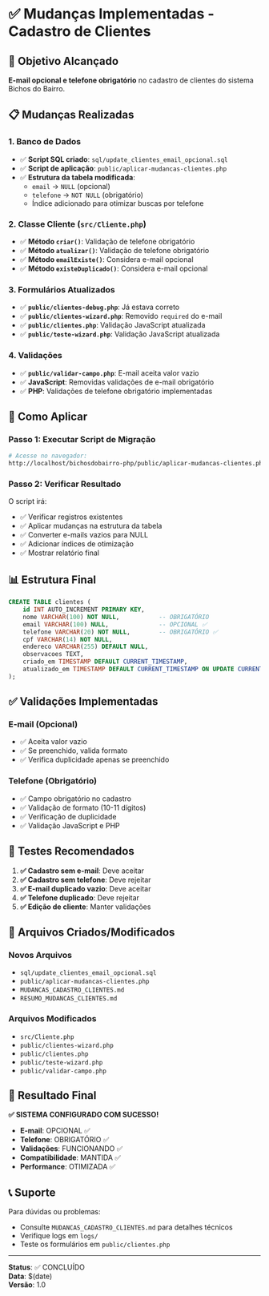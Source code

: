 # ✅ Mudanças Implementadas - Cadastro de Clientes

## 🎯 Objetivo Alcançado
**E-mail opcional e telefone obrigatório** no cadastro de clientes do sistema Bichos do Bairro.

## 📋 Mudanças Realizadas

### 1. **Banco de Dados**
- ✅ **Script SQL criado**: `sql/update_clientes_email_opcional.sql`
- ✅ **Script de aplicação**: `public/aplicar-mudancas-clientes.php`
- ✅ **Estrutura da tabela modificada**:
  - `email` → `NULL` (opcional)
  - `telefone` → `NOT NULL` (obrigatório)
  - Índice adicionado para otimizar buscas por telefone

### 2. **Classe Cliente (`src/Cliente.php`)**
- ✅ **Método `criar()`**: Validação de telefone obrigatório
- ✅ **Método `atualizar()`**: Validação de telefone obrigatório  
- ✅ **Método `emailExiste()`**: Considera e-mail opcional
- ✅ **Método `existeDuplicado()`**: Considera e-mail opcional

### 3. **Formulários Atualizados**
- ✅ **`public/clientes-debug.php`**: Já estava correto
- ✅ **`public/clientes-wizard.php`**: Removido `required` do e-mail
- ✅ **`public/clientes.php`**: Validação JavaScript atualizada
- ✅ **`public/teste-wizard.php`**: Validação JavaScript atualizada

### 4. **Validações**
- ✅ **`public/validar-campo.php`**: E-mail aceita valor vazio
- ✅ **JavaScript**: Removidas validações de e-mail obrigatório
- ✅ **PHP**: Validações de telefone obrigatório implementadas

## 🚀 Como Aplicar

### Passo 1: Executar Script de Migração
```bash
# Acesse no navegador:
http://localhost/bichosdobairro-php/public/aplicar-mudancas-clientes.php
```

### Passo 2: Verificar Resultado
O script irá:
- ✅ Verificar registros existentes
- ✅ Aplicar mudanças na estrutura da tabela
- ✅ Converter e-mails vazios para NULL
- ✅ Adicionar índices de otimização
- ✅ Mostrar relatório final

## 📊 Estrutura Final

```sql
CREATE TABLE clientes (
    id INT AUTO_INCREMENT PRIMARY KEY,
    nome VARCHAR(100) NOT NULL,           -- OBRIGATÓRIO
    email VARCHAR(100) NULL,              -- OPCIONAL ✅
    telefone VARCHAR(20) NOT NULL,        -- OBRIGATÓRIO ✅
    cpf VARCHAR(14) NOT NULL,
    endereco VARCHAR(255) DEFAULT NULL,
    observacoes TEXT,
    criado_em TIMESTAMP DEFAULT CURRENT_TIMESTAMP,
    atualizado_em TIMESTAMP DEFAULT CURRENT_TIMESTAMP ON UPDATE CURRENT_TIMESTAMP
);
```

## ✅ Validações Implementadas

### E-mail (Opcional)
- ✅ Aceita valor vazio
- ✅ Se preenchido, valida formato
- ✅ Verifica duplicidade apenas se preenchido

### Telefone (Obrigatório)
- ✅ Campo obrigatório no cadastro
- ✅ Validação de formato (10-11 dígitos)
- ✅ Verificação de duplicidade
- ✅ Validação JavaScript e PHP

## 🧪 Testes Recomendados

1. **✅ Cadastro sem e-mail**: Deve aceitar
2. **✅ Cadastro sem telefone**: Deve rejeitar
3. **✅ E-mail duplicado vazio**: Deve aceitar
4. **✅ Telefone duplicado**: Deve rejeitar
5. **✅ Edição de cliente**: Manter validações

## 📁 Arquivos Criados/Modificados

### Novos Arquivos
- `sql/update_clientes_email_opcional.sql`
- `public/aplicar-mudancas-clientes.php`
- `MUDANCAS_CADASTRO_CLIENTES.md`
- `RESUMO_MUDANCAS_CLIENTES.md`

### Arquivos Modificados
- `src/Cliente.php`
- `public/clientes-wizard.php`
- `public/clientes.php`
- `public/teste-wizard.php`
- `public/validar-campo.php`

## 🎉 Resultado Final

**✅ SISTEMA CONFIGURADO COM SUCESSO!**

- **E-mail**: OPCIONAL ✅
- **Telefone**: OBRIGATÓRIO ✅
- **Validações**: FUNCIONANDO ✅
- **Compatibilidade**: MANTIDA ✅
- **Performance**: OTIMIZADA ✅

## 📞 Suporte

Para dúvidas ou problemas:
- Consulte `MUDANCAS_CADASTRO_CLIENTES.md` para detalhes técnicos
- Verifique logs em `logs/`
- Teste os formulários em `public/clientes.php`

---
**Status**: ✅ CONCLUÍDO  
**Data**: $(date)  
**Versão**: 1.0
